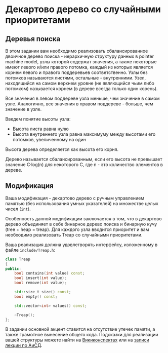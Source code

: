 # Декартово дерево со случайными приоритетами

## Деревья поиска

В этом задании вам необходимо реализовать сбалансированное двоичное дерево поиска - иерархичную структуру данных в pointer machine model, узлы которой содержат значения, а также некоторые имеют левого и/или правого потомка, каждый из которых является корнем левого и правого поддеревьев соответственно. Узлы без потомков называются листями, остальные - внутренними. Узел, находящийся на самом верхнем уровне (не являющийся чьим либо потомком) называется корнем (в дереве всегда только один корень).

Все значения в левом поддереве узла меньше, чем значение в самом узле. Аналогично, все значения в правом поддереве - больше, чем значение в узле.

Введем понятие высоты узла:
* Высота листа равна нулю
* Высота внутреннего узла равна максимуму между высотами его потомков, увеличенному на один

Высота дерева определяется как высота его корня.

Дерево называется сбалансированным, если его высота не превышает значение C&middot;log(n) для некоторого C, где n - это количество элементов в дереве.

## Модификация
Ваша модификация - декартово дерево с ручным управлением памятью (без использования умных указателей) на множестве целых чисел (`int`).

Особенность данной модификации заключается в том, что в декартово дерево объединяет в себе бинарное дерево поиска и бинарную кучу (tree + heap = treap). Для каждого узла вводится приоритет и вам необходимо реализовать Treap со случайными приоритетами.

Ваша реализация должна удовлетворять интерфейсу, изложенному в файле `include/Treap.h`:

```C++
class Treap
{
public:
    bool contains(int value) const;
    bool insert(int value);
    bool remove(int value);

    std::size_t size() const;
    bool empty() const;

    std::vector<int> values() const;

    ~Treap();
};
```

В задании основной акцент ставится на отсутствие утечек памяти, а также грамотное вынесение общего кода. Подсказки для реализации вашей структуры можете найти на [Викиконспектах](https://neerc.ifmo.ru/wiki/index.php?title=%D0%94%D0%B5%D0%BA%D0%B0%D1%80%D1%82%D0%BE%D0%B2%D0%BE_%D0%B4%D0%B5%D1%80%D0%B5%D0%B2%D0%BE) или на [записи лекции по АиСД](https://www.youtube.com/watch?v=pSariokaWUA&list=PLrS21S1jm43gVKLfBnBW4Ig3SEinCD96n&index=6).
